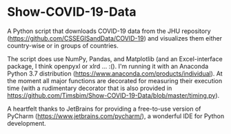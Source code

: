 # Show-COVID-19-Data

A Python script that downloads COVID-19 data from the JHU repository (https://github.com/CSSEGISandData/COVID-19) and visualizes them either country-wise or in groups of countries.

The script does use NumPy, Pandas, and Matplotlib (and an Excel-interface package, I think openpyxl or xlrd ... :(). I'm running it with an Anaconda Python 3.7 distribution (https://www.anaconda.com/products/individual). At the moment all major functions are decorated for measuring their execution time (with a rudimentary decorator that is also provided in https://github.com/Timsbim/Show-COVID-19-Data/blob/master/timing.py).

A heartfelt thanks to JetBrains for providing a free-to-use version of PyCharm (https://www.jetbrains.com/pycharm/), a wonderful IDE for Python development. 
